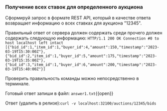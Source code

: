 ### Получение всех ставок для определенного аукциона

Сформируй запрос в формате REST API, который в качестве ответа возвращает информацию о всех ставках для аукциона "12345".

Правильный ответ от сервера должен содержать среди прочего должен содержать следующую информацию:
`
    HTTP/1.1 200 OK
    Connection #0 to host localhost left intact
    [{"bid_id":1,"item_id":1,"buyer_id":4,"amount":150,"timestamp":"2023-03-19T15:30:00Z"},{"bid_id":2,"item_id":1,"buyer_id":5,"amount":175,"timestamp":"2023-03-19T15:35:00Z"},{"bid_id":3,"item_id":1,"buyer_id":6,"amount":200,"timestamp":"2023-03-19T15:40:00Z"}]
`

Проверить правильность команды можно непосредственно в терминале.

Готовый ответ запиши в файл:
`answer1.txt`{{open}}


Ответ (удалить в релизе):`curl -v localhost:32100/auctions/12345/bids`